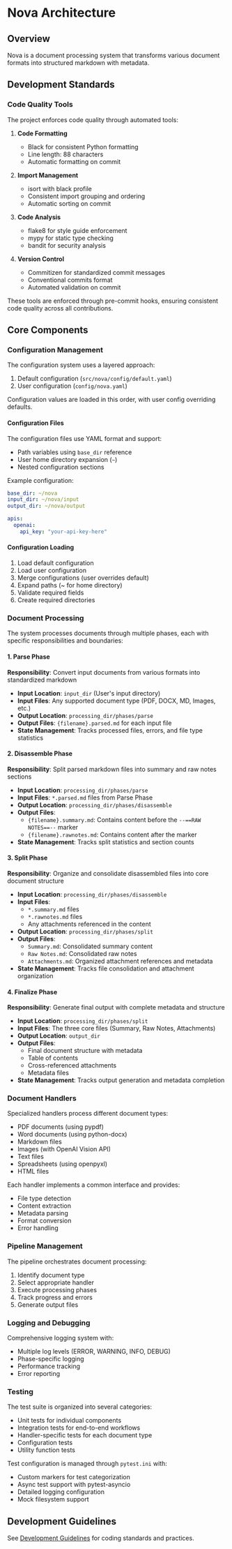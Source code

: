 # Nova Architecture

## Overview

Nova is a document processing system that transforms various document formats into structured markdown with metadata.

## Development Standards

### Code Quality Tools

The project enforces code quality through automated tools:

1. **Code Formatting**
   - Black for consistent Python formatting
   - Line length: 88 characters
   - Automatic formatting on commit

2. **Import Management**
   - isort with black profile
   - Consistent import grouping and ordering
   - Automatic sorting on commit

3. **Code Analysis**
   - flake8 for style guide enforcement
   - mypy for static type checking
   - bandit for security analysis

4. **Version Control**
   - Commitizen for standardized commit messages
   - Conventional commits format
   - Automated validation on commit

These tools are enforced through pre-commit hooks, ensuring consistent code quality across all contributions.

## Core Components

### Configuration Management

The configuration system uses a layered approach:

1. Default configuration (`src/nova/config/default.yaml`)
2. User configuration (`config/nova.yaml`)

Configuration values are loaded in this order, with user config overriding defaults.

#### Configuration Files

The configuration files use YAML format and support:
- Path variables using `base_dir` reference
- User home directory expansion (`~`)
- Nested configuration sections

Example configuration:
```yaml
base_dir: ~/nova
input_dir: ~/nova/input
output_dir: ~/nova/output

apis:
  openai:
    api_key: "your-api-key-here"
```

#### Configuration Loading

1. Load default configuration
2. Load user configuration
3. Merge configurations (user overrides default)
4. Expand paths (~ for home directory)
5. Validate required fields
6. Create required directories

### Document Processing

The system processes documents through multiple phases, each with specific responsibilities and boundaries:

#### 1. Parse Phase
**Responsibility**: Convert input documents from various formats into standardized markdown
- **Input Location**: `input_dir` (User's input directory)
- **Input Files**: Any supported document type (PDF, DOCX, MD, Images, etc.)
- **Output Location**: `processing_dir/phases/parse`
- **Output Files**: `{filename}.parsed.md` for each input file
- **State Management**: Tracks processed files, errors, and file type statistics

#### 2. Disassemble Phase
**Responsibility**: Split parsed markdown files into summary and raw notes sections
- **Input Location**: `processing_dir/phases/parse`
- **Input Files**: `*.parsed.md` files from Parse Phase
- **Output Location**: `processing_dir/phases/disassemble`
- **Output Files**: 
  - `{filename}.summary.md`: Contains content before the `--==RAW NOTES==--` marker
  - `{filename}.rawnotes.md`: Contains content after the marker
- **State Management**: Tracks split statistics and section counts

#### 3. Split Phase
**Responsibility**: Organize and consolidate disassembled files into core document structure
- **Input Location**: `processing_dir/phases/disassemble`
- **Input Files**: 
  - `*.summary.md` files
  - `*.rawnotes.md` files
  - Any attachments referenced in the content
- **Output Location**: `processing_dir/phases/split`
- **Output Files**:
  - `Summary.md`: Consolidated summary content
  - `Raw Notes.md`: Consolidated raw notes
  - `Attachments.md`: Organized attachment references and metadata
- **State Management**: Tracks file consolidation and attachment organization

#### 4. Finalize Phase
**Responsibility**: Generate final output with complete metadata and structure
- **Input Location**: `processing_dir/phases/split`
- **Input Files**: The three core files (Summary, Raw Notes, Attachments)
- **Output Location**: `output_dir`
- **Output Files**: 
  - Final document structure with metadata
  - Table of contents
  - Cross-referenced attachments
  - Metadata files
- **State Management**: Tracks output generation and metadata completion

### Document Handlers

Specialized handlers process different document types:
- PDF documents (using pypdf)
- Word documents (using python-docx)
- Markdown files
- Images (with OpenAI Vision API)
- Text files
- Spreadsheets (using openpyxl)
- HTML files

Each handler implements a common interface and provides:
- File type detection
- Content extraction
- Metadata parsing
- Format conversion
- Error handling

### Pipeline Management

The pipeline orchestrates document processing:
1. Identify document type
2. Select appropriate handler
3. Execute processing phases
4. Track progress and errors
5. Generate output files

### Logging and Debugging

Comprehensive logging system with:
- Multiple log levels (ERROR, WARNING, INFO, DEBUG)
- Phase-specific logging
- Performance tracking
- Error reporting

### Testing

The test suite is organized into several categories:
- Unit tests for individual components
- Integration tests for end-to-end workflows
- Handler-specific tests for each document type
- Configuration tests
- Utility function tests

Test configuration is managed through `pytest.ini` with:
- Custom markers for test categorization
- Async test support with pytest-asyncio
- Detailed logging configuration
- Mock filesystem support

## Development Guidelines

See [Development Guidelines](development.md) for coding standards and practices.